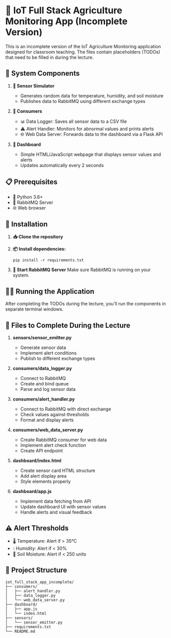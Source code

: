 # 🌱 IoT Full Stack Agriculture Monitoring App (Incomplete Version)

This is an incomplete version of the IoT Agriculture Monitoring application designed for classroom teaching. The files contain placeholders (TODOs) that need to be filled in during the lecture.

## 🧩 System Components

1. **📡 Sensor Simulator**
   - Generates random data for temperature, humidity, and soil moisture
   - Publishes data to RabbitMQ using different exchange types

2. **🔄 Consumers**
   - 📊 Data Logger: Saves all sensor data to a CSV file
   - ⚠️ Alert Handler: Monitors for abnormal values and prints alerts
   - 🌐 Web Data Server: Forwards data to the dashboard via a Flask API

3. **📱 Dashboard**
   - Simple HTML/JavaScript webpage that displays sensor values and alerts
   - Updates automatically every 2 seconds

## 📋 Prerequisites

- 🐍 Python 3.6+
- 🐰 RabbitMQ Server
- 🌐 Web browser

## 🔧 Installation

1. **📥 Clone the repository**

2. **📦 Install dependencies:**
   ```
   pip install -r requirements.txt
   ```

3. **🚀 Start RabbitMQ Server**
   Make sure RabbitMQ is running on your system.

## 🏃‍♂️ Running the Application

After completing the TODOs during the lecture, you'll run the components in separate terminal windows.

## 📄 Files to Complete During the Lecture

1. **sensors/sensor_emitter.py**
   - Generate sensor data
   - Implement alert conditions
   - Publish to different exchange types

2. **consumers/data_logger.py**
   - Connect to RabbitMQ
   - Create and bind queue
   - Parse and log sensor data

3. **consumers/alert_handler.py**
   - Connect to RabbitMQ with direct exchange
   - Check values against thresholds
   - Format and display alerts

4. **consumers/web_data_server.py**
   - Create RabbitMQ consumer for web data
   - Implement alert check function
   - Create API endpoint

5. **dashboard/index.html**
   - Create sensor card HTML structure
   - Add alert display area
   - Style elements properly

6. **dashboard/app.js**
   - Implement data fetching from API
   - Update dashboard UI with sensor values
   - Handle alerts and visual feedback

## ⚠️ Alert Thresholds

- 🌡️ Temperature: Alert if > 35°C
- 💧 Humidity: Alert if < 30%
- 🌱 Soil Moisture: Alert if < 250 units

## 📁 Project Structure

```
iot_full_stack_app_incomplete/
├── consumers/
│   ├── alert_handler.py
│   ├── data_logger.py
│   └── web_data_server.py
├── dashboard/
│   ├── app.js
│   └── index.html
├── sensors/
│   └── sensor_emitter.py
├── requirements.txt
└── README.md
``` 